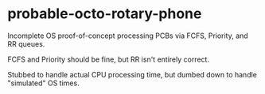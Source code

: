 # probable-octo-rotary-phone

Incomplete OS proof-of-concept processing PCBs via FCFS, Priority, and RR queues. 

FCFS and Priority should be fine, but RR isn't entirely correct.

Stubbed to handle actual CPU processing time, but dumbed down to handle "simulated" OS times. 

